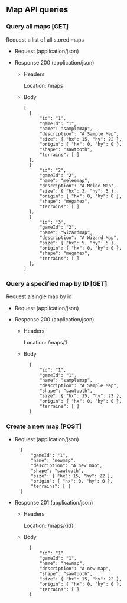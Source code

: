## Map API queries

### Query all maps [GET]

Request a list of all stored maps

+ Request (application/json)

+ Response 200 (application/json)

    + Headers
    
        Location: /maps
        
    + Body
      
          [
            {
                "id": "1",
                "gameId": "1",
                "name": "samplemap",
                "description": "A Sample Map",
                "size": { "hx": 15, "hy": 22 },
                "origin": { "hx": 0, "hy": 0 },
                "shape": "sawtooth",
                "terrains": [ ]
            },
            {
                "id": "2",
                "gameId": "2",
                "name": "meleemap",
                "description": "A Melee Map",
                "size": { "hx": 3, "hy": 5 },
                "origin": { "hx": 0, "hy": 0 },
                "shape": "megahex",
                "terrains": [ ]
            },
            {
                "id": "3",
                "gameId": "2",
                "name": "wizardmap",
                "description": "A Wizard Map",
                "size": { "hx": 5, "hy": 5 },
                "origin": { "hx": 0, "hy": 0 },
                "shape": "megahex",
                "terrains": [ ]
            },
          ]

### Query a specified map by ID [GET]

Request a single map by id

+ Request (application/json)

+ Response 200 (application/json)

    + Headers
    
        Location: /maps/1

    + Body
    
            {
                "id": "1",
                "gameId": "1",
                "name": "samplemap",
                "description": "A Sample Map",
                "shape": "sawtooth",
                "size": { "hx": 15, "hy": 22 },
                "origin": { "hx": 0, "hy": 0 },
                "terrains": [ ]
            }


### Create a new map [POST]

+ Request (application/json)

        {
            "gameId": "1",
            "name": "newmap",
            "description": "A new map",
            "shape": "sawtooth",
            "size": { "hx": 15, "hy": 22 },
            "origin": { "hx": 0, "hy": 0 },
            "terrains": [ ]
        }

+ Response 201 (application/json)

    + Headers
    
        Location: /maps/{id}
        
    + Body
    
            {
                "id": "1"
                "gameId": "1",
                "name": "newmap",
                "description": "A new map",
                "shape": "sawtooth",
                "size": { "hx": 15, "hy": 22 },
                "origin": { "hx": 0, "hy": 0 },
                "terrains": [ ]
            }
            

